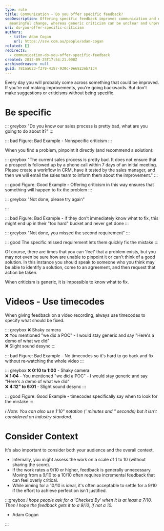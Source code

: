 ```yaml
---
type: rule
title: Communication - Do you offer specific feedback?
seoDescription: Offering specific feedback improves communication and encourages
  meaningful change, whereas generic criticism can be unclear and unproductive.
uri: do-you-offer-specific-criticism
authors:
  - title: Adam Cogan
    url: https://ssw.com.au/people/adam-cogan
related: []
redirects:
  - communication-do-you-offer-specific-feedback
created: 2012-09-25T17:54:21.000Z
archivedreason: null
guid: 781aa623-f379-4187-930c-0e6923eb71c4
---
```

Every day you will probably come across something that could be improved. If you're not making improvements, you're going backwards. But don't make suggestions or criticisms without being specific.

<!--endintro-->

# Be specific

::: greybox
"Do you know our sales process is pretty bad, what are you going to do about it?"
:::

::: bad
Figure: Bad Example - Nonspecific criticism
:::

When you find a problem, pinpoint it directly (and recommend a solution):

::: greybox
"The current sales process is pretty bad. It does not ensure that a prospect is followed up by a phone call within 7 days of an initial meeting. Please create a workflow in CRM, have it tested by the sales manager, and then we will email the sales team to inform them about the improvement."
:::

::: good
Figure: Good Example - Offering criticism in this way ensures that something will happen to fix the problem
:::  

::: greybox
"Not done, please try again"

:::

::: bad
Figure: Bad Example - If they don't immediately know what to fix, this might end up in their "too hard" bucket and never get done
:::

::: greybox
"Not done, you missed the second requirement"
:::

::: good
The specific missed requirement lets them quickly fix the mistake
:::  

Of course, there are times that you can 'feel' that a problem exists, but you may not even be sure how are unable to pinpoint it or can't think of a good solution. In this instance you should speak to someone who you think may be able to identify a solution, come to an agreement, and then request that action be taken.

When criticism is generic, it is impossible to know what to fix.

# Videos - Use timecodes

When giving feedback on a video recording, always use timecodes to specify what should be fixed.

::: greybox
❌ Shaky camera \
❌ You mentioned "we did a POC" - I would stay generic and say "Here's a demo of what we did"\
❌ Slight sound desync
:::

::: bad
Figure: Bad Example - No timecodes so it's hard to go back and fix without re-watching the whole video
:::

::: greybox
❌ **0:10 to 1:00** - Shaky camera\
❌ **1:04** - You mentioned "we did a POC" - I would stay generic and say "Here's a demo of what we did"\
❌ **4:12" to 6:01** - Slight sound desync
:::

::: good
Figure: Good Example - timecodes specifically say when to look for the mistake
:::  

*ℹ️ Note: You can also use 1'10" notation (' minutes and " seconds) but it isn't considered an industry standard.*

# Consider Context

It's also important to consider both your audience and the overall context.  

* Internally, you might assess the work on a scale of 1 to 10 (without sharing the score).
* If the work rates a 9/10 or higher, feedback is generally unnecessary. Moving from a 9/10 to a 10/10 often requires incremental feedback that can feel overly critical.
* While aiming for a 10/10 is ideal, it's often acceptable to settle for a 9/10 if the effort to achieve perfection isn't justified.  

:::greybox
*I hope people ask for a ‘Checked By’ when it is at least a 7/10.
Then I hope the feedback gets it to a 9/10, if not a 10.*

* Adam Cogan

:::
